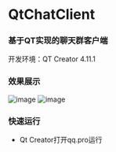 # QtChatClient
### 基于QT实现的聊天群客户端
开发环境：QT Creator 4.11.1

### 效果展示
![image](https://github.com/Knock-man/QtChatClient/assets/66514322/627ea298-1d68-4c45-9a90-f5c0316cd997)
![image](https://github.com/Knock-man/QtChatClient/assets/66514322/5a731def-d9b9-4c6e-b005-a99dda83768b)



### 快速运行
* Qt Creator打开qq.pro运行
